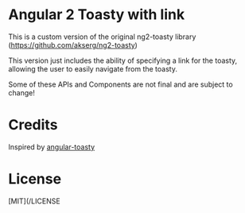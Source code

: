 # Angular 2 Toasty with link
This is a custom version of the original ng2-toasty library (https://github.com/akserg/ng2-toasty)

This version just includes the ability of specifying a link for the toasty, allowing the user to easily navigate from the toasty.

Some of these APIs and Components are not final and are subject to change!

# Credits 
Inspired by [angular-toasty](https://github.com/teamfa/angular-toasty)

# License
 [MIT](/LICENSE

